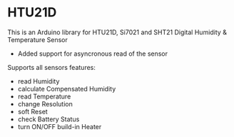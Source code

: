 # HTU21D
This is an Arduino library for HTU21D, Si7021 and SHT21 Digital Humidity & Temperature Sensor

- Added support for asyncronous read of the sensor

Supports all sensors features:

- read Humidity
- calculate Compensated Humidity
- read Temperature
- change Resolution
- soft Reset
- check Battery Status
- turn ON/OFF build-in Heater
